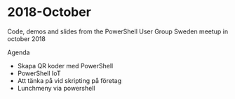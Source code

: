 # 2018-October
Code, demos and slides from the PowerShell User Group Sweden meetup in october 2018

Agenda
- Skapa QR koder med PowerShell
- PowerShell IoT
- Att tänka på vid skripting på företag
- Lunchmeny via powershell
